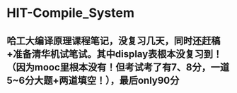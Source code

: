 # HIT-Compile_System
## 哈工大编译原理课程笔记，没复习几天，同时还赶稿+准备清华机试笔试。其中display表根本没复习到！（因为mooc里根本没有！但考试考了有7、8分，一道5~6分大题+两道填空！），最后only90分
